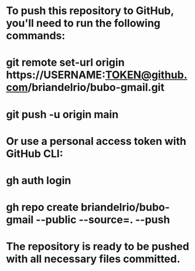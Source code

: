 # To push this repository to GitHub, you'll need to run the following commands:
# git remote set-url origin https://USERNAME:TOKEN@github.com/briandelrio/bubo-gmail.git
# git push -u origin main
#
# Or use a personal access token with GitHub CLI:
# gh auth login
# gh repo create briandelrio/bubo-gmail --public --source=. --push
#
# The repository is ready to be pushed with all necessary files committed.
